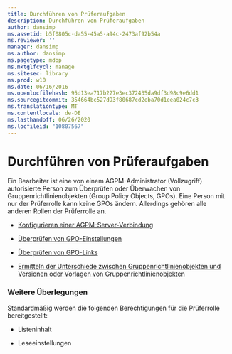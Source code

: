 ```yaml
---
title: Durchführen von Prüferaufgaben
description: Durchführen von Prüferaufgaben
author: dansimp
ms.assetid: b5f0805c-da55-45a5-a94c-2473af92b54a
ms.reviewer: ''
manager: dansimp
ms.author: dansimp
ms.pagetype: mdop
ms.mktglfcycl: manage
ms.sitesec: library
ms.prod: w10
ms.date: 06/16/2016
ms.openlocfilehash: 95d13ea717b227e3ec372435da9df3d98c9e6dd1
ms.sourcegitcommit: 354664bc527d93f80687cd2eba70d1eea024c7c3
ms.translationtype: MT
ms.contentlocale: de-DE
ms.lasthandoff: 06/26/2020
ms.locfileid: "10807567"
---
```

# Durchführen von Prüferaufgaben


Ein Bearbeiter ist eine von einem AGPM-Administrator (Vollzugriff) autorisierte Person zum Überprüfen oder Überwachen von Gruppenrichtlinienobjekten (Group Policy Objects, GPOs). Eine Person mit nur der Prüferrolle kann keine GPOs ändern. Allerdings gehören alle anderen Rollen der Prüferrolle an.

-   [Konfigurieren einer AGPM-Server-Verbindung](configure-an-agpm-server-connection-agpm40.md)

-   [Überprüfen von GPO-Einstellungen](review-gpo-settings-agpm40.md)

-   [Überprüfen von GPO-Links](review-gpo-links-agpm40.md)

-   [Ermitteln der Unterschiede zwischen Gruppenrichtlinienobjekten und Versionen oder Vorlagen von Gruppenrichtlinienobjekten](identify-differences-between-gpos-gpo-versions-or-templates-agpm40.md)

### Weitere Überlegungen

Standardmäßig werden die folgenden Berechtigungen für die Prüferrolle bereitgestellt:

-   Listeninhalt

-   Leseeinstellungen

 

 





